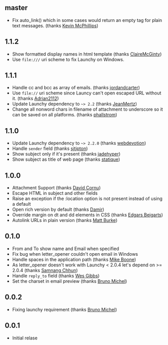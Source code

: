 ## master

  * Fix auto_link() which in some cases would return an empty <a> tag for plain text messages. (thanks [Kevin McPhillips](https://github.com/kmcphillips))

## 1.1.2 ##

  * Show formatted display names in html template (thanks [ClaireMcGinty](https://github.com/ClaireMcGinty))
  * Use `file:///` uri scheme to fix Launchy on Windows.

## 1.1.1 ##

  * Handle cc and bcc as array of emails. (thanks [jordandcarter](https://github.com/jordandcarter))
  * Use `file://` uri scheme since Launcy can't open escaped URL without it. (thanks [Adrian2112](https://github.com/Adrian2112))
  * Update Launchy dependency to `~> 2.2` (thanks [JeanMertz](https://github.com/JeanMertz))
  * Change all nonword chars in filename of attachment to underscore so
    it can be saved on all platforms. (thanks [phallstrom](https://github.com/phallstrom))

## 1.1.0 ##

  * Update Launchy dependency to `~> 2.2.0` (thanks [webdevotion](https://github.com/webdevotion))
  * Handle `sender` field (thanks [sjtipton](https://github.com/sjtipton))
  * Show subject only if it's present (thanks [jadehyper](https://github.com/jadehyper))
  * Show subject as title of web page (thanks [statique](https://github.com/statique))

## 1.0.0 ##

  * Attachment Support (thanks [David Cornu](https://github.com/davidcornu))
  * Escape HTML in subject and other fields
  * Raise an exception if the :location option is not present instead of using a default
  * Open rich version by default (thanks [Damir](https://github.com/sidonath))
  * Override margin on dt and dd elements in CSS (thanks [Edgars Beigarts](https://github.com/ebeigarts))
  * Autolink URLs in plain version (thanks [Matt Burke](https://github.com/spraints))

## 0.1.0 ##

  * From and To show name and Email when specified
  * Fix bug when letter_opener couldn't open email in Windows
  * Handle spaces in the application path (thanks [Mike Boone](https://github.com/boone))
  * As letter_opener doesn't work with Launchy < 2.0.4 let's depend on >= 2.0.4 (thanks [Samnang Chhun](https://github.com/samnang))
  * Handle `reply_to` field (thanks [Wes Gibbs](https://github.com/wgibbs))
  * Set the charset in email preview (thanks [Bruno Michel](https://github.com/nono))

## 0.0.2 ##

  * Fixing launchy requirement (thanks [Bruno Michel](https://github.com/nono))

## 0.0.1 ##

  * Initial relase
